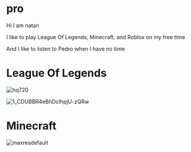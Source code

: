 # pro

Hi I am natan

I like to play League Of Legends, Minecraft, and Roblox on my free
time

And I like to listen to Pedro when I have no time

# League Of Legends

![hq720](https://github.com/user-attachments/assets/123d9e04-26c1-4ebd-8db3-31211c5fcd0e)

![1_CDUBBR4eBhDcIhpjU-zQRw](https://github.com/user-attachments/assets/9205af21-483a-4ab4-9435-34279765a5a7)

# Minecraft 

![maxresdefault](https://github.com/user-attachments/assets/1e59cadd-7bd0-4c4c-a3bb-85b02500ae42)

